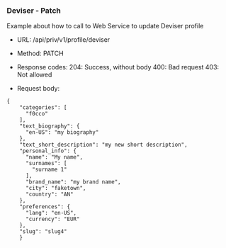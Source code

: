 ### Deviser - Patch

Example about how to call to Web Service to update Deviser profile

* URL: /api/priv/v1/profile/deviser
* Method: PATCH
* Response codes: 
  204: Success, without body
  400: Bad request
  403: Not allowed
  
* Request body: 

```
{
    "categories": [
      "f0cco"
    ],
    "text_biography": {
      "en-US": "my biography"
    },
    "text_short_description": "my new short description",
    "personal_info": {
      "name": "My name",
      "surnames": [
        "surname 1"
      ],
      "brand_name": "my brand name",
      "city": "faketown",
      "country": "AN"
    },
    "preferences": {
      "lang": "en-US",
      "currency": "EUR"
    },
    "slug": "slug4"
    }
```